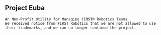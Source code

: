 ## Project Euba
    An Non-Profit Utility for Managing FIRST® Robotics Teams
    We received notice from FIRST Robotics that we are not allowed to use their trademarks, and we can no longer continue the project.
